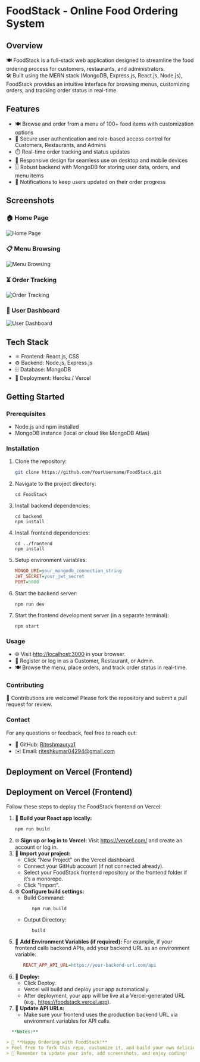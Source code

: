 # FoodStack - Online Food Ordering System

## Overview
🍽️ FoodStack is a full-stack web application designed to streamline the food ordering process for customers, restaurants, and administrators.  
🛠️ Built using the MERN stack (MongoDB, Express.js, React.js, Node.js), FoodStack provides an intuitive interface for browsing menus, customizing orders, and tracking order status in real-time.  

## Features
- 🍽️ Browse and order from a menu of 100+ food items with customization options  
- 🔐 Secure user authentication and role-based access control for Customers, Restaurants, and Admins  
- ⏱️ Real-time order tracking and status updates  
- 📱 Responsive design for seamless use on desktop and mobile devices  
- 🗄️ Robust backend with MongoDB for storing user data, orders, and menu items  
- 🔔 Notifications to keep users updated on their order progress  


## Screenshots

### 🏠 Home Page
![Home Page](screenshots/homepage.png)

### 📋 Menu Browsing
![Menu Browsing](screenshots/menu.png)

### ⏳ Order Tracking
![Order Tracking](screenshots/order-tracking.png)

### 👤 User Dashboard
![User Dashboard](screenshots/user-dashboard.png)


## Tech Stack
- ⚛️ Frontend: React.js, CSS  
- ⚙️ Backend: Node.js, Express.js  
- 🗄️ Database: MongoDB  
- 🚀 Deployment: Heroku / Vercel  

## Getting Started

### Prerequisites
- Node.js and npm installed
- MongoDB instance (local or cloud like MongoDB Atlas)

### Installation
1. Clone the repository:
   ```bash
   git clone https://github.com/YourUsername/FoodStack.git
2. Navigate to the project directory:
   ```base
   cd FoodStack
3. Install backend dependencies:
    ```base
   cd backend
   npm install
4. Install frontend dependencies:
    ```base
   cd ../frontend
   npm install
5. Setup environment variables:
    ```ini
    MONGO_URI=your_mongodb_connection_string
    JWT_SECRET=your_jwt_secret
    PORT=5000
6. Start the backend server:
    ```base
   npm run dev
7. Start the frontend development server (in a separate terminal):
   ```base
   npm start
### Usage
- 🌐 Visit [http://localhost:3000](http://localhost:3000) in your browser.  
- 📝 Register or log in as a Customer, Restaurant, or Admin.  
- 🍽️ Browse the menu, place orders, and track order status in real-time.  

### Contributing
🤝 Contributions are welcome! Please fork the repository and submit a pull request for review.

### Contact
For any questions or feedback, feel free to reach out:  
- 🔗 GitHub: [Riteshmaurya1](https://github.com/Riteshmaurya1)  
- ✉️ Email: riteshkumar04294@gmail.com  


## Deployment on Vercel (Frontend)
## Deployment on Vercel (Frontend)

Follow these steps to deploy the FoodStack frontend on Vercel:

1. 🔧 **Build your React app locally:**
   ```bash
   npm run build

2. 🌐 **Sign up or log in to Vercel:**
   Visit https://vercel.com/ and create an account or log in.
3. 📂 **Import your project:**
   - Click "New Project" on the Vercel dashboard.
   - Connect your GitHub account (if not connected already).
   - Select your FoodStack frontend repository or the frontend folder if it’s a monorepo.
   - Click "Import".
4. ⚙️ **Configure build settings:**
   - Build Command:
     ```base
        npm run build
   - Output Directory:
     ```nginx
        build
5. 🔑 **Add Environment Variables (if required):**
   For example, if your frontend calls backend APIs, add your backend URL as an environment variable:
   ```ini
      REACT_APP_API_URL=https://your-backend-url.com/api
6. 🚀 **Deploy:**
   - Click Deploy.
   - Vercel will build and deploy your app automatically.
   - After deployment, your app will be live at a Vercel-generated URL (e.g., https://foodstack.vercel.app).
7. 🔗 **Update API URLs:**
   - Make sure your frontend uses the production backend URL via environment variables for API calls.

   
```yaml
  **Notes:**

> 🚀 **Happy Ordering with FoodStack!**   
> Feel free to fork this repo, customize it, and build your own delicious food ordering experience! 🍔🍕🍜.
> 🍴 Remember to update your info, add screenshots, and enjoy coding!  


